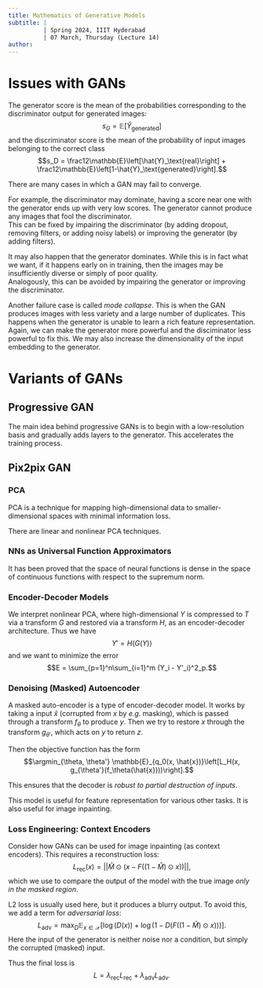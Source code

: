 ```yaml
---
title: Mathematics of Generative Models
subtitle: |
          | Spring 2024, IIIT Hyderabad
          | 07 March, Thursday (Lecture 14)
author:
---
```


# Issues with GANs
The generator score is the mean of the probabilities corresponding to the discriminator output for generated images:
$$s_G = \mathbb{E}\left[\hat{Y}_\text{generated}\right]$$
and the discriminator score is the mean of the probability of input images belonging to the correct class
$$s_D = \frac12\mathbb{E}\left[\hat{Y}_\text{real}\right] + \frac12\mathbb{E}\left[1-\hat{Y}_\text{generated}\right].$$

There are many cases in which a GAN may fail to converge.

For example, the discriminator may dominate, having a score near one with the generator ends up with very low scores. The generator cannot produce any images that fool the discriminator.  
This can be fixed by impairing the discriminator (by adding dropout, removing filters, or adding noisy labels) or improving the generator (by adding filters).

It may also happen that the generator dominates. While this is in fact what we want, if it happens early on in training, then the images may be insufficiently diverse or simply of poor quality.  
Analogously, this can be avoided by impairing the generator or improving the discriminator.

Another failure case is called *mode collapse*. This is when the GAN produces images with less variety and a large number of duplicates. This happens when the generator is unable to learn a rich feature representation.  
Again, we can make the generator more powerful and the disciminator less powerful to fix this. We may also increase the dimensionality of the input embedding to the generator.

# Variants of GANs
## Progressive GAN
The main idea behind progressive GANs is to begin with a low-resolution basis and gradually adds layers to the generator. This accelerates the training process.

## Pix2pix GAN
### PCA
PCA is a technique for mapping high-dimensional data to smaller-dimensional spaces with minimal information loss.

There are linear and nonlinear PCA techniques.

### NNs as Universal Function Approximators
It has been proved that the space of neural functions is dense in the space of continuous functions with respect to the supremum norm.

### Encoder-Decoder Models
We interpret nonlinear PCA, where high-dimensional $Y$ is compressed to $T$ via a transform $G$ and restored via a transform $H$, as an encoder-decoder architecture. Thus we have
$$Y' = H(G(Y))$$
and we want to minimize the error
$$E = \sum_{p=1}^n\sum_{i=1}^m (Y_i - Y'_i)^2_p.$$

### Denoising (Masked) Autoencoder
A masked auto-encoder is a type of encoder-decoder model. It works by taking a input $\hat{x}$ (corrupted from $x$ by *e.g.* masking), which is passed through a transform $f_\theta$ to produce $y$. Then we try to restore $x$ through the transform $g_{\theta'}$, which acts on $y$ to return $z$.

Then the objective function has the form
$$\argmin_{\theta, \theta'} \mathbb{E}_{q_0(x, \hat{x})}\left[L_H(x, g_{\theta'}(f_\theta(\hat{x})))\right].$$

This ensures that the decoder is *robust to partial destruction of inputs*.

This model is useful for feature representation for various other tasks. It is also useful for image inpainting.

### Loss Engineering: Context Encoders
Consider how GANs can be used for image inpainting (as context encoders). This requires a reconstruction loss:
$$L_\text{rec}(x) = ||\hat{M} \odot (x - F((1-\hat{M}) \odot x))||,$$
which we use to compare the output of the model with the true image *only in the masked region*.

L2 loss is usually used here, but it produces a blurry output. To avoid this, we add a term for *adversarial loss*:
$$L_\text{adv} = \max_D \mathbb{E}_{x \in \mathcal{X}}[\log(D(x)) + \log(1-D(F((1-\hat{M}) \odot x)))].$$
Here the input of the generator is neither noise nor a condition, but simply the corrupted (masked) input.

Thus the final loss is
$$L = \lambda_\text{rec}L_\text{rec} + \lambda_\text{adv}L_\text{adv}.$$